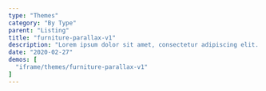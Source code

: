 ```yaml
---
type: "Themes"
category: "By Type"
parent: "Listing"
title: "furniture-parallax-v1"
description: "Lorem ipsum dolor sit amet, consectetur adipiscing elit. Nunc tempus laoreet leo sit amet iaculis."
date: "2020-02-27"
demos: [
  "iframe/themes/furniture-parallax-v1"
]
---
```

